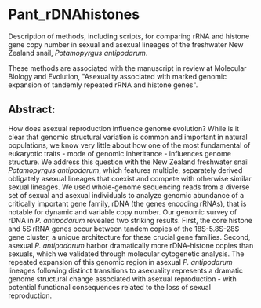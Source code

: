 # Pant_rDNAhistones
Description of methods, including scripts, for comparing rRNA and histone gene copy number in sexual and asexual lineages of the freshwater New Zealand snail, *Potamopyrgus antipodarum*.

These methods are associated with the manuscript in review at Molecular Biology and Evolution, "Asexuality associated with marked genomic expansion of tandemly repeated rRNA and histone genes".

## Abstract:

How does asexual reproduction influence genome evolution? While is it clear that genomic structural variation is common and important in natural populations, we know very little about how one of the most fundamental of eukaryotic traits - mode of genomic inheritance - influences genome structure. We address this question with the New Zealand freshwater snail *Potamopyrgus antipodarum*, which features multiple, separately derived obligately asexual lineages that coexist and compete with otherwise similar sexual lineages. We used whole-genome sequencing reads from a diverse set of sexual and asexual individuals to analyze genomic abundance of a critically important gene family, rDNA (the genes encoding rRNAs), that is notable for dynamic and variable copy number. Our genomic survey of rDNA in *P. antipodarum* revealed two striking results. First, the core histone and 5S rRNA genes occur between tandem copies of the 18S-5.8S-28S gene cluster, a unique architecture for these crucial gene families. Second, asexual *P. antipodarum* harbor dramatically more rDNA-histone copies than sexuals, which we validated through molecular cytogenetic analysis. The repeated expansion of this genomic region in asexual *P. antipodarum* lineages following distinct transitions to asexuality represents a dramatic genome structural change associated with asexual reproduction - with potential functional consequences related to the loss of sexual reproduction.

